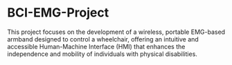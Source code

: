 # BCI-EMG-Project
This project focuses on the development of a wireless, portable EMG-based armband designed to control a wheelchair, offering an intuitive and accessible Human-Machine Interface (HMI) that enhances the independence and mobility of individuals with physical disabilities.
